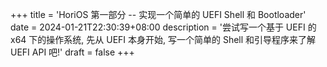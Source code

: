 +++
title = 'HoriOS 第一部分 -- 实现一个简单的 UEFI Shell 和 Bootloader'
date = 2024-01-21T22:30:39+08:00
description = '尝试写一个基于 UEFI 的 x64 下的操作系统, 先从 UEFI 本身开始, 写一个简单的 Shell 和引导程序来了解 UEFI API 吧!'
draft = false
+++
